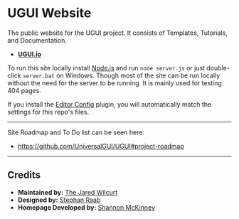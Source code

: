 # UGUI Website

The public website for the UGUI project. It consists of Templates, Tutorials, and Documentation.

* **[UGUI.io](http://ugui.io)**

To run this site locally install [Node.js](http://nodejs.org) and run `node server.js` or just double-click `server.bat` on Windows. Though most of the site can be run locally without the need for the server to be running. It is mainly used for testing 404 pages.

If you install the [Editor Config](http://editorconfig.org/#download) plugin, you will automatically match the settings for this repo's files.

* * *

Site Roadmap and To Do list can be seen here:

* https://github.com/UniversalGUI/UGUI#project-roadmap

* * *

## Credits

* **Maintained by:** [The Jared Wilcurt](http://github.com/TheJaredWilcurt)
* **Designed by:** [Stephan Raab](http://github.com/StephanRaab)
* **Homepage Developed by:** [Shannon McKinney](https://github.com/smckinney1)
